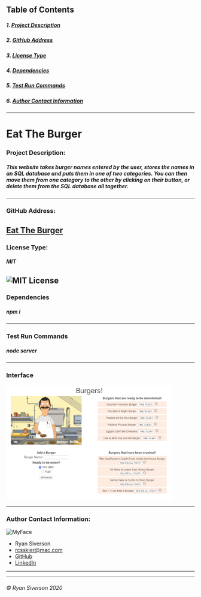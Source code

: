 
## Table of Contents
##### 1. [Project Description](#Project-Description)
##### 2. [GitHub Address](#GitHub-Address)
##### 3. [License Type](#License-Type)
##### 4. [Dependencies](#Dependencies)
##### 5. [Test Run Commands](#Test-Run-Commands)
##### 6. [Author Contact Information](#Author-Contact-Information)
---
# **Eat The Burger**

### **Project Description:**
##### This website takes burger names entered by the user, stores the names in an SQL database and puts them in one of two categories. You can then move them from one category to the other by clicking on their button, or delete them from the SQL database all together.
---
### **GitHub Address:**
[Eat The Burger](https://github.com/rysiphoto/EatTheBurger)
---
### **License Type:**
##### MIT
![MIT License](https://img.shields.io/badge/license-MIT-green)
---
### **Dependencies**
##### npm i
---
### **Test Run Commands**
##### node server
---
### **Interface**
<img src="eattb.png" height="306px" width="445px">

---
### **Author Contact Information:**
![MyFace](https://avatars2.githubusercontent.com/u/61304775?s=400&u=49b1eb4b67335ca188a4fb17f280b9090e587df7&v=4)
* Ryan Siverson
* rcsskier@mac.com
* [GitHub](https://github.com/rysiphoto)
* [LinkedIn](https://www.linkedin.com/in/ryan-siverson-695b5a32/)

---
---
###### © Ryan Siverson 2020
